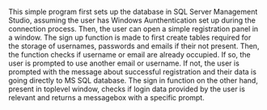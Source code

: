 This simple program first sets up the database in SQL Server Management Studio, assuming the user has Windows Aunthentication set up during the connection process. Then, the user can open a simple registration panel in a window.
The sign up function is made to first create tables required for the storage of usernames, passwords and emails if their not present. Then, the function checks if username or email are already occupied. If so, the user is prompted to use another email or username.
If not, the user is prompted with the message about successful registration and their data is going directly to MS SQL database.
The sign in function on the other hand, present in toplevel window, checks if login data provided by the user is relevant and returns a messagebox with a specific prompt.
